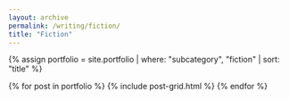 ```yaml
---
layout: archive
permalink: /writing/fiction/
title: "Fiction"
---
```


{% assign portfolio = site.portfolio | where: "subcategory", "fiction" | sort: "title" %}

<div class="tiles">
{% for post in portfolio %}
   {% include post-grid.html %}
{% endfor %}
</div><!-- /.tiles -->